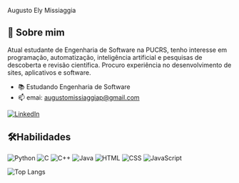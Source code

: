 Augusto Ely Missiaggia

## 🚀 Sobre mim

Atual estudante de Engenharia de
Software na PUCRS, tenho interesse em
programação, automatização,
inteligência artificial e pesquisas de
descoberta e revisão científica. Procuro
experiência no desenvolvimento de sites,
aplicativos e software.

- 📚 Estudando Engenharia de Software
- 📫 emai: augustomissiaggiap@gmail.com


[![LinkedIn](https://img.shields.io/badge/LinkedIn-0077B5?style=for-the-badge&logo=linkedin&logoColor=white)](https://www.linkedin.com/in/augusto-ely-missiaggia-767668276/)

## 🛠️Habilidades

![Python](https://img.shields.io/badge/Python-3776AB?style=for-the-badge&logo=python&logoColor=white)
![C](https://img.shields.io/badge/C-00599C?style=for-the-badge&logo=c&logoColor=white)
![C++](https://img.shields.io/badge/C++-00599C?style=for-the-badge&logo=c%2B%2B&logoColor=white)
![Java](https://img.shields.io/badge/Java-007396?style=for-the-badge&logo=java&logoColor=white)
![HTML](https://img.shields.io/badge/HTML-E34F26?style=for-the-badge&logo=html5&logoColor=white)
![CSS](https://img.shields.io/badge/CSS-1572B6?style=for-the-badge&logo=css3&logoColor=white)
![JavaScript](https://img.shields.io/badge/JavaScript-F7DF1E?style=for-the-badge&logo=javascript&logoColor=black)



![Top Langs](https://github-readme-stats-git-masterrstaa-rickstaa.vercel.app/api/top-langs/?username=AugustoMissiaggia&layout=compact&bg_color=000&border_color=30A3DC&title_color=E94D5F&text_color=FFF) 

